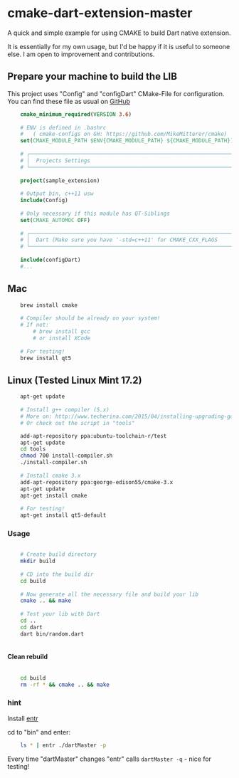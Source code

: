 # cmake-dart-extension-master
A quick and simple example for using CMAKE to build Dart native extension.

It is essentially for my own usage, but I'd be happy if it is useful to someone else.
I am open to improvement and contributions.

## Prepare your machine to build the LIB

This project uses "Config" and "configDart" CMake-File for configuration. You can 
find these file as usual on [GitHub](https://github.com/MikeMitterer/cmake)

```cmake
    cmake_minimum_required(VERSION 3.6)
    
    # ENV is defined in .bashrc
    #   ( cmake-configs on GH: https://github.com/MikeMitterer/cmake)
    set(CMAKE_MODULE_PATH $ENV{CMAKE_MODULE_PATH} ${CMAKE_MODULE_PATH})
    
    # ┌──────────────────────────────────────────────────────────────────┐
    # │  Projects Settings                                               │
    # └──────────────────────────────────────────────────────────────────┘
    
    project(sample_extension)
    
    # Output bin, c++11 usw
    include(Config)
    
    # Only necessary if this module has QT-Siblings
    set(CMAKE_AUTOMOC OFF)
    
    # ┌──────────────────────────────────────────────────────────────────┐
    # │  Dart (Make sure you have '-std=c++11' for CMAKE_CXX_FLAGS       │
    # └──────────────────────────────────────────────────────────────────┘
    
    include(configDart)
    #...
```

## Mac
```bash
    brew install cmake
    
    # Compiler should be already on your system!
    # If not:
        # brew install gcc
        # or install XCode
        
    # For testing!
    brew install qt5
```

## Linux (Tested Linux Mint 17.2)
```bash
    apt-get update
    
    # Install g++ compiler (5.x) 
    # More on: http://www.techerina.com/2015/04/installing-upgrading-gcc-in-ubuntu-linuxmint-machine.html
    # Or check out the script in "tools"

    add-apt-repository ppa:ubuntu-toolchain-r/test
    apt-get update
    cd tools
    chmod 700 install-compiler.sh
    ./install-compiler.sh
    
    # Install cmake 3.x
    add-apt-repository ppa:george-edison55/cmake-3.x
    apt-get update
    apt-get install cmake
                    
    # For testing!
    apt-get install qt5-default
```

### Usage

```bash

    # Create build directory
    mkdir build
    
    # CD into the build dir
    cd build
    
    # Now generate all the necessary file and build your lib 
    cmake .. && make
    
    # Test your lib with Dart
    cd ..
    cd dart
    dart bin/random.dart
    
```
#### Clean rebuild

```bash

    cd build
    rm -rf * && cmake .. && make
```     
    
    
### hint
Install [entr](http://entrproject.org/)  

cd to "bin" and enter:
```bash
    ls * | entr ./dartMaster -p
```
Every time "dartMaster" changes "entr" calls `dartMaster -q` - nice for testing!
     
